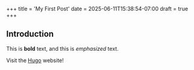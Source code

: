 +++
title = 'My First Post'
date = 2025-06-11T15:38:54-07:00
draft = true
+++

## Introduction

This is **bold** text, and this is *emphasized* text.

Visit the [Hugo](https://gohugo.io) website!
